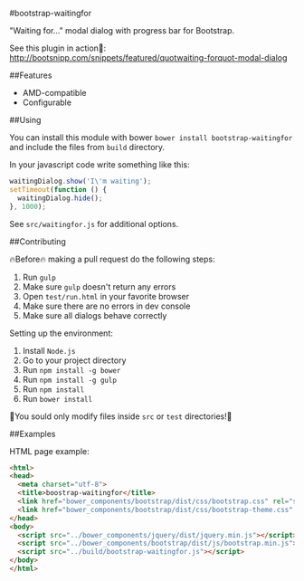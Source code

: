 #bootstrap-waitingfor

"Waiting for..." modal dialog with progress bar for Bootstrap.

See this plugin in action:rocket:: http://bootsnipp.com/snippets/featured/quotwaiting-forquot-modal-dialog

##Features

* AMD-compatible
* Configurable

##Using

You can install this module with bower `bower install bootstrap-waitingfor` and include the files from `build` directory.

In your javascript code write something like this:
```js
waitingDialog.show('I\'m waiting');
setTimeout(function () {
  waitingDialog.hide();
}, 1000);
```

See `src/waitingfor.js` for additional options.

##Contributing

:fire:Before:fire: making a pull request do the following steps:

1. Run `gulp`
2. Make sure `gulp` doesn't return any errors
3. Open `test/run.html` in your favorite browser
4. Make sure there are no errors in dev console
5. Make sure all dialogs behave correctly

Setting up the environment:

1. Install `Node.js`
2. Go to your project directory
3. Run `npm install -g bower`
4. Run `npm install -g gulp`
5. Run `npm install`
6. Run `bower install`

:sunflower:You sould only modify files inside `src` or `test` directories!:sunflower:

##Examples

HTML page example:
```html
<html>
<head>
  <meta charset="utf-8">
  <title>boostrap-waitingfor</title>
  <link href="bower_components/bootstrap/dist/css/bootstrap.css" rel="stylesheet" />
  <link href="bower_components/bootstrap/dist/css/bootstrap-theme.css" rel="stylesheet" />
</head>
<body>
  <script src="../bower_components/jquery/dist/jquery.min.js"></script>
  <script src="../bower_components/bootstrap/dist/js/bootstrap.min.js"></script>
  <script src="../build/bootstrap-waitingfor.js"></script>
</body>
</html>
```
